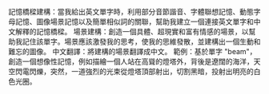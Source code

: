 記憶橋樑建構：當我給出英文單字時，利用部分音節諧音、字體聯想記憶、動態字母記憶、圖像場景記憶以及簡單相似詞的關聯，幫助我建立一個連接英文單字和中文解釋的記憶橋樑。 場景建構：創造一個具體、超現實和富有情感的場景，以幫助我記住該單字。場景應該激發我的思考，使我的思維發散，並建構出一個生動和難忘的圖像。 中文翻譯：將建構的場景翻譯成中文。 範例：基於單字 "beam"，創造一個想像性記憶，例如描繪一個人站在高聳的燈塔外，背後是遼闊的海洋，天空閃電閃爍，突然，一道強烈的光束從燈塔頂部射出，切割黑暗，投射出明亮的白色光圈。
